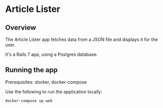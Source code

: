# Article Lister

## Overview

The Article Lister app fetches data from a JSON file and displays
it for the user.

It's a Rails 7 app, using a Postgres database.

## Running the app

Prerequisites: docker, docker-compose

Use the following to run the application locally:

    docker-compose up web
